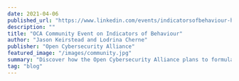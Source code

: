 ```yaml
---
date: 2021-04-06
published_url: "https://www.linkedin.com/events/indicatorsofbehaviour-howcanwec6780478287173951489/"
description: ""
title: "OCA Community Event on Indicators of Behaviour"
author: "Jason Keirstead and Lodrina Cherne"
publisher: "Open Cybersecurity Alliance"
featured_image: "/images/community.jpg"
summary: "Discover how the Open Cybersecurity Alliance plans to formulate a point of view around Indicator of Behaviour during this free webinar."
tag: "blog"
---
```


